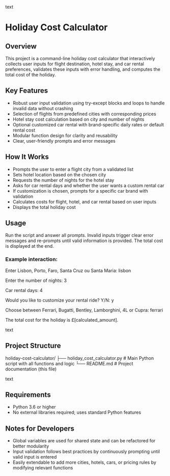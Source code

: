 text
# Holiday Cost Calculator

## Overview  
This project is a command-line holiday cost calculator that interactively collects user inputs for flight destination, hotel stay, and car rental preferences, validates these inputs with error handling, and computes the total cost of the holiday.

## Key Features  
- Robust user input validation using try-except blocks and loops to handle invalid data without crashing  
- Selection of flights from predefined cities with corresponding prices  
- Hotel stay cost calculation based on city and number of nights  
- Optional customized car rental with brand-specific daily rates or default rental cost  
- Modular function design for clarity and reusability  
- Clear, user-friendly prompts and error messages  

## How It Works  
- Prompts the user to enter a flight city from a validated list  
- Sets hotel location based on the chosen city  
- Requests the number of nights for the hotel stay  
- Asks for car rental days and whether the user wants a custom rental car  
- If customization is chosen, prompts for a specific car brand with validation  
- Calculates costs for flight, hotel, and car rental based on user inputs  
- Displays the total holiday cost  

## Usage  
Run the script and answer all prompts. Invalid inputs trigger clear error messages and re-prompts until valid information is provided. The total cost is displayed at the end.

### Example interaction:  

Enter Lisbon, Porto, Faro, Santa Cruz ou Santa Maria: lisbon

Enter the number of nights: 3

Car rental days: 4

Would you like to customize your rental ride? Y/N: y

Choose between Ferrari, Bugatti, Bentley, Lamborghini, 4L or Cupra: ferrari

The total cost for the holiday is £[calculated_amount].

text

## Project Structure  

holiday-cost-calculator/
├── holiday_cost_calculator.py # Main Python script with all functions and logic
└── README.md # Project documentation (this file)

text

## Requirements  
- Python 3.6 or higher  
- No external libraries required; uses standard Python features

## Notes for Developers  
- Global variables are used for shared state and can be refactored for better modularity  
- Input validation follows best practices by continuously prompting until valid input is entered  
- Easily extendable to add more cities, hotels, cars, or pricing rules by modifying relevant functions  
